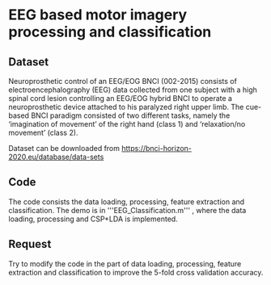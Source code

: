# EEG based motor imagery processing and classification

## Dataset

Neuroprosthetic control of an EEG/EOG BNCI (002-2015) consists of electroencephalography (EEG) data collected from one subject with a high spinal cord lesion controlling an EEG/EOG hybrid BNCI to operate a neuroprosthetic device attached to his paralyzed right upper limb. The cue-based BNCI paradigm consisted of two different tasks, namely the ‘imagination of movement’ of the right hand (class 1) and ‘relaxation/no movement’ (class 2).

Dataset can be downloaded from https://bnci-horizon-2020.eu/database/data-sets

## Code

The code consists the data loading, processing, feature extraction and classification. The demo is in 
'''EEG_Classification.m'''
, where the data loading, processing and CSP+LDA is implemented.

## Request

Try to modify the code in the part of data loading, processing, feature extraction and classification to improve the 5-fold cross validation accuracy.

